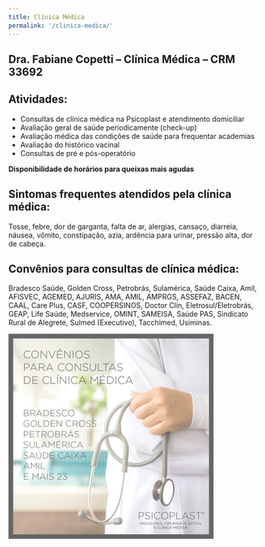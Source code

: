 ```yaml
---
title: Clínica Médica
permalink: '/clinica-medica/'
---
```


## Dra. Fabiane Copetti – Clínica Médica – CRM 33692

## Atividades:

- Consultas de clínica médica na Psicoplast e atendimento domiciliar
- Avaliação geral de saúde periodicamente (check-up)
- Avaliação médica das condições de saúde para frequentar academias
- Avaliação do histórico vacinal
- Consultas de pré e pós-operatório

**Disponibilidade de horários para queixas mais agudas**

## Sintomas frequentes atendidos pela clínica médica:

Tosse, febre, dor de garganta, falta de ar, alergias, cansaço, diarreia, náusea, vômito, constipação, azia, ardência para urinar, pressão alta, dor de cabeça.

## Convênios para consultas de clínica médica:

Bradesco Saúde, Golden Cross, Petrobrás, Sulamérica, Saúde Caixa, Amil, AFISVEC, AGEMED, AJURIS, AMA, AMIL, AMPRGS, ASSEFAZ, BACEN, CAAL, Care Plus, CASF, COOPERSINOS, Doctor Clin, Eletrosul/Eletrobrás, GEAP, Life Saúde, Medservice, OMINT, SAMEISA, Saúde PAS, Sindicato Rural de Alegrete, Sulmed (Executivo), Tacchimed, Usiminas.

![Cônvenios para consultas de clínica médica: Bradesco, Golden Cross, Petrobrás, Sulamérica, Saúde Caixa, AMIL e outros 23 convênios](/img/post-convenios-clinica-medica.png)
